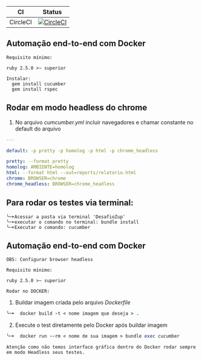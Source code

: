 CI | Status
---| ------
CircleCI | [![CircleCI](https://circleci.com/gh/rubensline2/DesafioZup.svg?style=svg)](https://circleci.com/gh/rubensline2/DesafioZup)



## Automação end-to-end com Docker

``
Requisito mínimo:
``

````
ruby 2.5.0 >~ superior

Instalar:
  gem install cucumber
  gem install rspec
````


## Rodar em modo headless do chrome

1. No arquivo *cumcumber.yml* incluir navegadores e chamar constante no default do arquivo

````yml
---

default: -p pretty -p homolog -p html -p chrome_headless

pretty: --format pretty
homolog: AMBIENTE=homolog
html: --format html --out=reports/relatorio.html
chrome: BROWSER=chrome
chrome_headless: BROWSER=chrome_headless
````

## Para rodar os testes via terminal:
````
╰─➤Acessar a pasta via terminal 'DesafioZup'
╰─➤executar o comando no terminal: bundle install
╰─➤Executar o comando: cucumber

````
## Automação end-to-end com Docker

``
OBS: Configurar browser headless
``

````
Requisito mínimo:

ruby 2.5.0 >~ superior

Rodar no DOCKER:
````

1. Buildar imagem criada pelo arquivo *Dockerfile*

````ruby
╰─➤  docker build -t < nome imagem que deseja > .
````

2. Execute o test diretamente pelo Docker após buildar imagem

````ruby
╰─➤  docker run --rm < nome de sua imagem > bundle exec cucumber
````

```
Atenção como não temos interface gráfica dentro do Docker rodar sempre em modo Headless seus testes.
```

